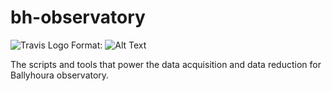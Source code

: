 bh-observatory
==============

![Travis Logo](https://travis-ci.org/dokeeffe/bh-observatory.svg?branch=master)
Format: ![Alt Text](https://travis-ci.org/dokeeffe/bh-observatory)

The scripts and tools that power the data acquisition and data reduction for Ballyhoura observatory.


